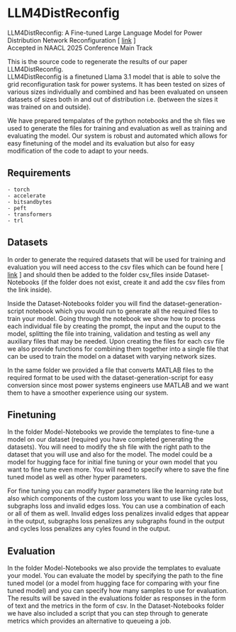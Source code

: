 # LLM4DistReconfig
LLM4DistReconfig: A Fine-tuned Large Language Model for Power Distribution Network Reconfiguration [ [link](https://arxiv.org/abs/2501.14960) ]  
Accepted in NAACL 2025 Conference Main Track  

This is the source code to regenerate the results of our paper LLM4DistReconfig.  
LLM4DistReconfig is a finetuned Llama 3.1 model that is able to solve the grid reconfiguration task for power systems. 
It has been tested on sizes of various sizes individually and combined and has been evaluated on unseen datasets of sizes both in and out of distribution i.e. (between the sizes it was trained on and outside).

We have prepared tempalates of the python notebooks and the sh files we used to generate the files for training and evaluation as well as training and evaluating the model.
Our system is robust and automated which allows for easy finetuning of the model and its evaluation but also for easy modification of the code to adapt to your needs.

## Requirements
```
- torch
- accelerate
- bitsandbytes
- peft
- transformers
- trl
```

## Datasets
In order to generate the required datasets that will be used for training and evaluation you will need access to the csv files which can be found here [ [link](https://github.com/panaschristou/grid-datasets) ] and should then be added to the folder csv_files inside Dataset-Notebooks (if the folder does not exist, create it and add the csv files from the link inside).  

Inside the Dataset-Notebooks folder you will find the dataset-generation-script notebook which you would run to generate all the required files to train your model. Going through the notebook we show how to process each individual file by creating the prompt, the input and the ouput to the model, splitting the file into training, validation and testing as well any auxiliary files that may be needed. Upon creating the files for each csv file we also provide functions for combining them together into a single file that can be used to train the model on a dataset with varying network sizes.

In the same folder we provided a file that converts MATLAB files to the required format to be used with the dataset-generation-script for easy conversion since most power systems engineers use MATLAB and we want them to have a smoother experience using our system.

## Finetuning
In the folder Model-Notebooks we provide the templates to fine-tune  a model on our dataset (required you have completed generating the datasets). You will need to modify the sh file with the right path to the dataset that you will use and also for the model. The model could be a model for hugging face for initial fine tuning or your own model that you want to fine tune even more. You will need to specify where to save the fine tuned model as well as other hyper parameters.

For fine tuning you can modify hyper parameters like the learning rate but also which components of the custom loss you want to use like cycles loss, subgraphs loss and invalid edges loss. You can use a combination of each or all of them as well. Invalid edges loss penalizes invalid edges that appear in the output, subgraphs loss penalizes any subgraphs found in the output and cycles loss penalizes any cyles found in the output. 

## Evaluation
In the folder Model-Notebooks we also provide the templates to evaluate your model. You can evaluate the model by specifying the path to the fine tuned model (or a model from hugging face for comparing with your fine tuned model) and you can specify how many samples to use for evaluation. The results will be saved in the evaluations folder as responses in the form of text and the metrics in the form of csv. In the Dataset-Notebooks folder we have also included a script that you can step through to generate metrics which provides an alternative to queueing a job.
